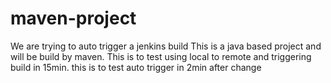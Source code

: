 # maven-project
We are trying to auto trigger a jenkins build
This is a java based project and will be build by maven.
This is to test using local to remote and triggering build in 15min.
this is to test auto trigger in 2min after change
